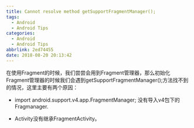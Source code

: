 ```yaml
---
title: Cannot resolve method getSupportFragmentManager();
tags:
  - Android
  - Android Tips
categories:
  - Android
  - Android Tips
abbrlink: 2ed74455
date: 2018-08-20 20:13:42
---
```


在使用Fragment的时候，我们尝尝会用到Fragment管理器，那么初始化Fragment管理器的时候我们会遇到getSupportFragmentManager();方法找不到的情况，这里主要有两个原因： 

- import android.support.v4.app.FragmentManager; 没有导入v4包下的Fragmanager.  

- Activity没有继承FragmentActivity。

<!--more-->